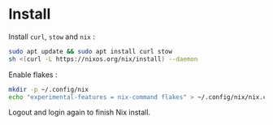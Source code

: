 # Install

Install `curl`, `stow` and `nix` :
```bash
sudo apt update && sudo apt install curl stow
sh <(curl -L https://nixos.org/nix/install) --daemon
```

Enable flakes :
```bash
mkdir -p ~/.config/nix
echo "experimental-features = nix-command flakes" > ~/.config/nix/nix.conf
```

Logout and login again to finish Nix install.


